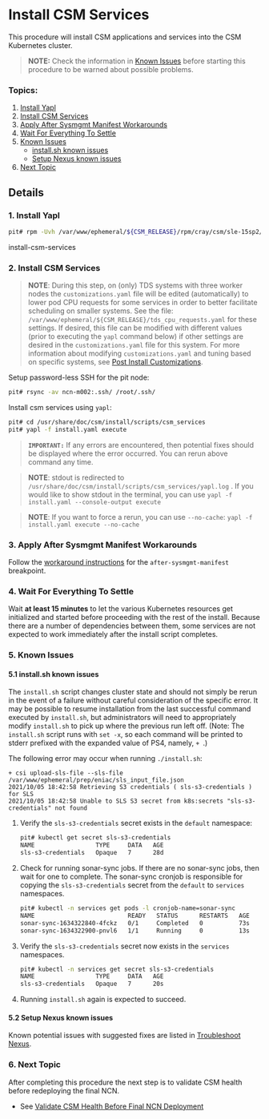 # Install CSM Services

This procedure will install CSM applications and services into the CSM Kubernetes cluster.

> **NOTE:** Check the information in [Known Issues](#known-issues) before starting this procedure to be warned about possible problems.

### Topics:

1.  [Install Yapl](#install-yapl)
1.  [Install CSM Services](#install-csm-services)
1.  [Apply After Sysmgmt Manifest Workarounds](#apply-after-sysmgmt-manifest-workarounds)
1.  [Wait For Everything To Settle](#wait-for-everything-to-settle)
1.  [Known Issues](#known-issues)
    - [install.sh known issues](#known-issues-install-sh)
    - [Setup Nexus known issues](#known-issues-setup-nexus)
1.  [Next Topic](#next-topic)

## Details

<a name="install-yapl"></a>
### 1. Install Yapl

```bash
pit# rpm -Uvh /var/www/ephemeral/${CSM_RELEASE}/rpm/cray/csm/sle-15sp2/x86_64/yapl-*.x86_64.rpm
```

<a>install-csm-services</a>
### 2. Install CSM Services

> **NOTE**: During this step, on (only) TDS systems with three worker nodes the `customizations.yaml` file will be edited (automatically) to lower pod CPU requests for some services in order to better facilitate scheduling on smaller systems. See the file: `/var/www/ephemeral/${CSM_RELEASE}/tds_cpu_requests.yaml` for these settings. If desired, this file can be modified with different values (prior to executing the `yapl` command below) if other settings are desired in the `customizations.yaml` file for this system. For more information about modifying `customizations.yaml` and tuning based on specific systems, see [Post Install Customizations](https://github.com/Cray-HPE/docs-csm/blob/release/1.2/operations/CSM_product_management/Post_Install_Customizations.md).

Setup password-less SSH for the pit node:

```bash
pit# rsync -av ncn-m002:.ssh/ /root/.ssh/
```

Install csm services using `yapl`:

```bash
pit# cd /usr/share/doc/csm/install/scripts/csm_services
pit# yapl -f install.yaml execute
```

> **`IMPORTANT:`** If any errors are encountered, then potential fixes should be displayed where the error occurred. You can rerun above command any time.

> **NOTE**: stdout is redirected to `/usr/share/doc/csm/install/scripts/csm_services/yapl.log` . If you would like to show stdout in the terminal, you can use `yapl -f install.yaml --console-output execute`

> **NOTE**: If you want to force a rerun, you can use `--no-cache`: `yapl -f install.yaml execute --no-cache`

<a name="apply-after-sysmgmt-manifest-workarounds"></a>
### 3. Apply After Sysmgmt Manifest Workarounds

Follow the [workaround instructions](../update_product_stream/index.md#apply-workarounds) for the `after-sysmgmt-manifest` breakpoint.

<a name="wait-for-everything-to-settle"></a>
### 4. Wait For Everything To Settle

Wait **at least 15 minutes** to let the various Kubernetes resources get initialized and started before proceeding with the rest of the install.
Because there are a number of dependencies between them, some services are not expected to work immediately after the install script completes.

<a name="known-issues"></a>
### 5. Known Issues

<a name="known-issues-install-sh"></a>
#### 5.1 install.sh known issues

The `install.sh` script changes cluster state and should not simply be rerun
in the event of a failure without careful consideration of the specific
error. It may be possible to resume installation from the last successful
command executed by `install.sh`, but administrators will need to appropriately
modify `install.sh` to pick up where the previous run left off. (Note: The
`install.sh` script runs with `set -x`, so each command will be printed to
stderr prefixed with the expanded value of PS4, namely, `+ `.)

The following error may occur when running `./install.sh`:

```text
+ csi upload-sls-file --sls-file /var/www/ephemeral/prep/eniac/sls_input_file.json
2021/10/05 18:42:58 Retrieving S3 credentials ( sls-s3-credentials ) for SLS
2021/10/05 18:42:58 Unable to SLS S3 secret from k8s:secrets "sls-s3-credentials" not found
```

1. Verify the `sls-s3-credentials` secret exists in the `default` namespace:

   ```bash
   pit# kubectl get secret sls-s3-credentials
   NAME                 TYPE     DATA   AGE
   sls-s3-credentials   Opaque   7      28d
   ```

2. Check for running sonar-sync jobs. If there are no sonar-sync jobs, then wait for one to complete. The sonar-sync cronjob is responsible for copying the `sls-s3-credentials` secret from the `default` to `services` namespaces.

   ```bash
   pit# kubectl -n services get pods -l cronjob-name=sonar-sync
   NAME                          READY   STATUS      RESTARTS   AGE
   sonar-sync-1634322840-4fckz   0/1     Completed   0          73s
   sonar-sync-1634322900-pnvl6   1/1     Running     0          13s
   ```

3. Verify the `sls-s3-credentials` secret now exists in the `services` namespaces.

   ```bash
   pit# kubectl -n services get secret sls-s3-credentials
   NAME                 TYPE     DATA   AGE
   sls-s3-credentials   Opaque   7      20s
   ```

4. Running `install.sh` again is expected to succeed.

<a name="known-issues-setup-nexus"></a>
#### 5.2 Setup Nexus known issues

Known potential issues with suggested fixes are listed in [Troubleshoot Nexus](../operations/package_repository_management/Troubleshoot_Nexus.md).

<a name="next-topic"></a>
### 6. Next Topic

After completing this procedure the next step is to validate CSM health before redeploying the final NCN.

- See [Validate CSM Health Before Final NCN Deployment](index.md#validate_csm_health_before_final_ncn_deploy)
